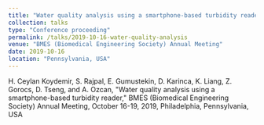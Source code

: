 ```yaml
---
title: "Water quality analysis using a smartphone-based turbidity reader"
collection: talks
type: "Conference proceeding"
permalink: /talks/2019-10-16-water-quality-analysis
venue: "BMES (Biomedical Engineering Society) Annual Meeting"
date: 2019-10-16
location: "Pennsylvania, USA"
---
```


H. Ceylan Koydemir, S. Rajpal, E. Gumustekin, D. Karinca, K. Liang, Z. Gorocs, D. Tseng, and A. Ozcan, "Water quality analysis using a smartphone-based turbidity reader," BMES (Biomedical Engineering Society) Annual Meeting, October 16-19, 2019, Philadelphia, Pennsylvania, USA